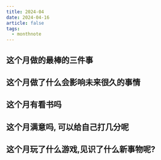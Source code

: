 ```yaml
---
title: 2024-04
date: 2024-04-16
article: false
tags:
  - monthnote
---
```


## 这个月做的最棒的三件事

## 这个月做了什么会影响未来很久的事情

## 这个月有看书吗

## 这个月满意吗, 可以给自己打几分呢

## 这个月玩了什么游戏,见识了什么新事物呢?